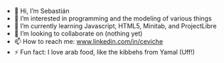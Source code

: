 - 👋 Hi, I’m Sebastián
- 👀 I’m interested in programming and the modeling of various things
- 🌱 I’m currently learning Javascript, HTML5, Minitab, and ProjectLibre
- 💞️ I’m looking to collaborate on (nothing yet)
- 📫 How to reach me: www.linkedin.com/in/ceviche
- ⚡ Fun fact: I love arab food, like the kibbehs from Yamal (Uff!)

<!---
sebast187/sebast187 is a ✨ special ✨ repository because its `README.md` (this file) appears on your GitHub profile.
You can click the Preview link to take a look at your changes.
--->
